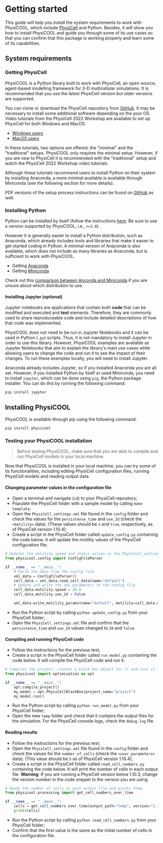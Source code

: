# Getting started

This guide will help you install the system requirements to work with PhysiCOOL, which include [PhysiCell](http://physicell.org/) and Python. Besides, it will show you how to install PhysiCOOL and guide you through some of its use cases so that you can confirm that this package is working properly and learn some of its capabilities.

## System requirements

### Getting PhysiCell

PhysiCOOL is a Python library built to work with PhysiCell, an open-source, agent-based modelling framework for 3-D multicellular simulations. It is recommended that you use the latest PhysiCell version but older versions are supported.

You can clone or download the PhysiCell repository from [GitHub](https://github.com/MathCancer/PhysiCell). It may be necessary to install some additional software depending on the your OS. Video tutorials from the PhysiCell 2022 Workshop are available to set up PhysiCell for both Windows and MacOS:

- [Windows users](https://www.youtube.com/watch?v=hIP4JUrViRA)
- [MacOS users](https://www.youtube.com/watch?v=Sq9nfKS5U0E)

In these tutorials, two options are offered: the "minimal" and the "traditional" setups. PhysiCOOL only requires the minimal setup. However, if you are new to PhysiCell it is recommended with the "traditional" setup and watch the PhysiCell 2022 Workshop video tutorials.

Although these tutorials recommend users to install Python on their system by installing Anaconda, a more minimal available is available through Miniconda (see the following section for more details).

PDF versions of the setup process instructions can be found on [GitHub](https://github.com/physicell-training/ws2022/tree/main/setup) as well.

### Installing Python

Python can be installed by itself (follow the instructions [here](https://www.python.org/downloads/). Be sure to use a version supported by PhysiCOOL, i.e., `>=3.8`).

However it is generally easier to install a Python distribution, such as Anaconda, which already includes tools and libraries that make it easier to get started coding in Python. A minimal version of Anaconda is also available, which does not include as many libraries as Anaconda, but is sufficient to work with PhysiCOOL.

- Getting [Anaconda](https://docs.anaconda.com/anaconda/install/index.html)
- Getting [Miniconda](https://docs.conda.io/en/main/miniconda.html)

Check out this [comparison between Anconda and Miniconda](https://docs.conda.io/projects/conda/en/stable/user-guide/install/download.html#anaconda-or-miniconda) if you are unsure about which distribution to use.

#### Installing Jupyter (optional)

Jupyter notebooks are applications that contain both **code** that can be modified and executed and **text** elements. Therefore, they are commonly used to share reproduceable code and include detailed descriptions of how that code was implemented.

PhysiCOOL does not need to be run in Jupyter Notebooks and it can be used in Python (`.py`) scripts. Thus, it is not mandatory to install Jupyter in order to use this library. However, PhysiCOOL examples are available as Jupyter Notebooks that aim to explain the library's main use cases while allowing users to change the code and run it to see the impact of their changes. To run these examples locally, you will need to install Jupyter.

Anaconda already includes Jupyter, so if you installed Anaconda you are all set. However, if you installed Python by itself or used Miniconda, you need to install `jupyter`, which can be done using `pip`, the Python package installer. You can do this by running the following command:

```bash
pip install jupyter
```

## Installing PhysiCOOL

PhysiCOOL is available through pip using the following command:

```sh
pip install physicool
```

### Testing your PhysiCOOL installation

> Before testing PhysiCOOL, make sure that you are able to compile and run PhysiCell models in your local machine.

Now that PhysiCOOL is installed in your local machine, you can try some of its functionalities, including editing PhysiCell configuration files, running PhysiCell models and reading output data. 

#### Changing parameter values in the configuration file

- Open a terminal and navigate (`cd`) to your PhysiCell repository;
- Populate the PhysiCell folder with a sample model by calling `make template`;
- Open the `PhysiCell_settings.xml` file found in the `config` folder and check the values for the `persistence_time` and `use_2d` (check the `<motility>` data). (These values should be `1` and `true`, respectively, as of PhysiCell version 1.10.4);
- Create a script in the PhysiCell folder called `update_config.py` containing the code below. It will update the motility values of the PhysiCell configuration file;

```python
# Updates the motility speed and status values in the PhysiCell_settings.xml file.
from physicool.config import ConfigFileParser

if __name__ == "__main__":
    # Parse the data from the config file
    xml_data = ConfigFileParser()
    cell_data = xml_data.read_cell_data(name="default")
    # Update and write the new parameters to the config file
    cell_data.motility.speed = 20.0
    cell_data.motility.use_2d = False

    xml_data.write_motility_params(name="default", motility=cell_data.motility)
```

- Run the Python script by calling `python update_config.py` from your PhysiCell folder;
- Open the `PhysiCell_settings.xml` file and confirm that the `persistence_time` and `use_2d` values changed to `20` and `false`.

#### Compiling and running PhysiCell code

- Follow the instructions for the previous test;
- Create a script in the PhysiCell folder called `run_model.py` containing the code below. It will compile the PhysiCell code and run it.

```python
# Compiles the project, creates a black box object for it and runs it.
from physicool import optimization as opt

if __name__ == "__main__":
    opt.compile_project()
    my_model = opt.PhysiCellBlackBox(project_name="project")
    my_model.run()
```

- Run the Python script by calling `python run_model.py` from your PhysiCell folder;
- Open the new `temp` folder and check that it contains the output files for the simulation. For the PhysiCell console logs, check the `debug.log` file.

#### Reading results

- Follow the instructions for the previous test;
- Open the `PhysiCell_settings.xml` file found in the `config` folder and check the values for the `number_of_cells` (check the `<user_parameters>` data). (This value should be `5` as of PhysiCell version 1.10.4);
- Create a script in the PhysiCell folder called `read_cell_numbers.py` containing the code below. It will print the number of cells in each output file. **Warning**: If you are running a PhysiCell version below 1.10.3, change the version number in the code snippet to the version you are using.

```python
# Reads the number of cells in each output file and prints them.
from physicool.processing import get_cell_numbers_over_time

if __name__ == "__main__":
    cells = get_cell_numbers_over_time(output_path="temp", version="1.10.4")
    print(cells)
```

- Run the Python script by calling `python read_cell_numbers.py` from your PhysiCell folder;
- Confirm that the first value is the same as the initial number of cells in the configuration file.
